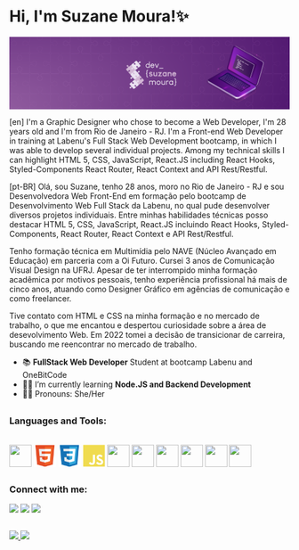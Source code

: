 # Hi, I'm Suzane Moura!✨

<p align="center">
<img align="center" src="https://github.com/suuzanemoura/suuzanemoura/blob/main/BannerLinkedin_DevSuMoura.png">
</p>

[en] I'm a Graphic Designer who chose to become a Web Developer, I'm 28 years old and I'm from Rio de Janeiro - RJ. I'm a Front-end Web Developer in training at Labenu's Full Stack Web Development bootcamp, in which I was able to develop several individual projects. Among my technical skills I can highlight HTML 5, CSS, JavaScript, React.JS including React Hooks, Styled-Components  React Router, React Context and API Rest/Restful.

[pt-BR] Olá, sou Suzane, tenho 28 anos, moro no Rio de Janeiro - RJ e sou Desenvolvedora Web Front-End em formação pelo bootcamp de Desenvolvimento Web Full Stack da Labenu, no qual pude desenvolver diversos projetos individuais. Entre minhas habilidades técnicas posso destacar HTML 5, CSS, JavaScript, React.JS incluindo React Hooks, Styled-Components, React Router, React Context e API Rest/Restful.

Tenho formação técnica em Multimídia pelo NAVE (Núcleo Avançado em Educação) em parceria com a Oi Futuro. Cursei 3 anos de Comunicação Visual Design na UFRJ. Apesar de ter interrompido minha formação acadêmica por motivos pessoais, tenho experiência profissional há mais de cinco anos, atuando como Designer Gráfico em agências de comunicação e como freelancer.

Tive contato com HTML e CSS na minha formação e no mercado de trabalho, o que me encantou e despertou curiosidade sobre a área de desevolvimento Web. Em 2022 tomei a decisão de transicionar de carreira, buscando me reencontrar no mercado de trabalho.

- 📚 **FullStack Web Developer** Student at bootcamp Labenu and OneBitCode
- 👩‍💻 I’m currently learning **Node.JS and Backend Development**
- 💁‍♀️ Pronouns: She/Her

##

### Languages and Tools:
<div style="display: inline_block"><br>

<img align="center" height="40" width="40" src="https://cdn.jsdelivr.net/gh/devicons/devicon/icons/git/git-original.svg" />
<img align="center" height="40" width="40" src="https://raw.githubusercontent.com/devicons/devicon/master/icons/html5/html5-original.svg">
<img align="center" height="40" width="40" src="https://raw.githubusercontent.com/devicons/devicon/master/icons/css3/css3-original.svg">
<img align="center" height="40" width="40" src="https://raw.githubusercontent.com/devicons/devicon/master/icons/javascript/javascript-plain.svg">
<img align="center" height="40" width="40" src="https://cdn.jsdelivr.net/gh/devicons/devicon/icons/react/react-original.svg">
<img align="center" height="40" width="40" src="https://logodownload.org/wp-content/uploads/2017/04/adobe-Illustrator-logo-1-1.png">
<img align="center" height="40" width="40" src="https://logodownload.org/wp-content/uploads/2019/10/adobe-photoshop-logo-2048x1997.png">
<img align="center" height="40" width="40" src="https://www.imagensempng.com.br/wp-content/uploads/2020/12/in-design.png">
<img align="center" height="40" width="40" src="https://logodownload.org/wp-content/uploads/2019/10/adobe-premiere-pro-logo-1-1.png">
<img align="center" height="40" width="40" src="https://logodownload.org/wp-content/uploads/2017/04/adobe-after-effects-logo-8-2048x1997.png">

</div>

##

### Connect with me:
<div>
  <a href = "mailto:suuzanemoura@gmail.com"><img src="https://img.shields.io/badge/-Gmail-%23333?style=for-the-badge&logo=gmail&logoColor=white" target="_blank"></a>
  <a href="https://www.linkedin.com/in/suuzanemoura" target="_blank"><img src="https://img.shields.io/badge/-LinkedIn-%230077B5?style=for-the-badge&logo=linkedin&logoColor=white" target="_blank"></a>
  <a href="https://www.behance.net/suzanemoura" target="_blank"><img src="https://img.shields.io/badge/-Behance-blue?style=for-the-badge&logo=behance&logoColor=white" /></a>
          
 </div>





## 

<a href="https://github.com/suuzanemoura">
<img height="150em" src="https://github-readme-stats.vercel.app/api?username=suuzanemoura&show_icons=true&theme=cobalt&include_all_commits=true&count_private=true"/>
<img height="150em" src="https://github-readme-stats.vercel.app/api/top-langs/?username=suuzanemoura&layout=compact&langs_count=7&theme=cobalt"/>
